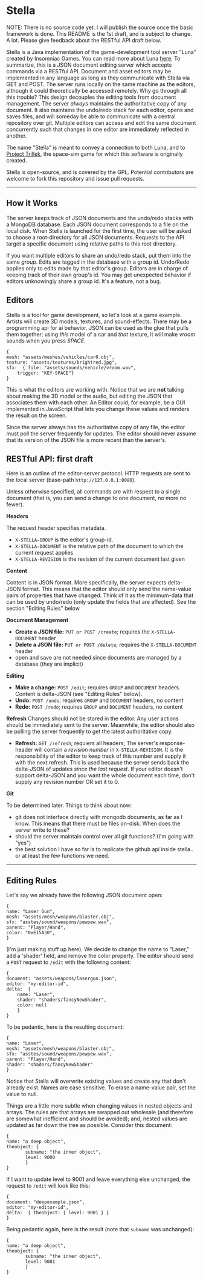Stella
======

NOTE: There is no source code yet. I will publish the source once the basic framework is done. This README is the 1st draft, and is subject to change. A lot. Please give feedback about the RESTful API draft below.

Stella is a Java implementation of the game-development tool server "Luna" created by Insomniac Games. You can read more about Luna [here][1]. To summarize, this is a JSON document editing server which accepts commands via a RESTful API. Document and asset editors may be implemented in any language as long as they communicate with Stella via GET and POST. The server runs locally on the same machine as the editors, although it could theoretically be accessed remotely. Why go through all this trouble? This design decouples the editing tools from document management. The server _always_ maintains the authoritative copy of any document. It also maintains the undo/redo stack for each editor, opens and saves files, and will someday be able to communicate with a central repository over git. Multiple editors can access and edit the same document concurrently such that changes in one editor are immediately reflected in another.

The name "Stella" is meant to convey a connection to both Luna, and to [Project Trillek][2], the space-sim game for which this software is originally created.

Stella is open-source, and is covered by the GPL. Potential contributors are welcome to fork this repository and issue pull requests.

---------

How it Works
------

The server keeps track of JSON documents and the undo/redo stacks with a MongoDB database. Each JSON document corresponds to a file on the local disk. When Stella is launched for the first time, the user will be asked to choose a root-directory for all JSON documents. Requests to the API target a specific document using relative paths to this root directory.

If you want multiple editors to share an undo/redo stack, put them into the same _group_. Edits are tagged in the database with a group id. Undo/Redo applies only to edits made by that editor's group. Editors are in charge of keeping track of their own group's id. You may get unexpected behavior if editors unknowingly share a group id. It's a feature, not a bug.

Editors
-----

Stella is a tool for game development, so let's look at a game example. Artists will create 3D models, textures, and sound-effects. There may be a programming api for ai behavior. JSON can be used as the glue that pulls them together; using _this_ model of a car and _that_ texture, it will make _vroom_ sounds when you press _SPACE_.

	{
	mesh: "assets/meshes/vehicles/car0.obj",
	texture: "assets/textures/brightred.jpg",
	sfx:  { file: "assets/sounds/vehicle/vroom.wav",
		trigger: "KEY-SPACE"} 
	}

This is what the editors are working with. Notice that we are __not__ talking about making the 3D model or the audio, but editing the JSON that associates them with each other. An Editor could, for example, be a GUI implemented in JavaScript that lets you change these values and renders the result on the screen.

Since the server always has the authoritative copy of any file, the editor must poll the server frequently for updates. The editor should never assume that its version of the JSON file is more recent than the server's.

RESTful API: first draft
------

Here is an outline of the editor-server protocol. HTTP requests are sent to the local server (base-path `http://127.0.0.1:8080`).

Unless otherwise specified, all commands are with respect to a single document (that is, you can send a change to one document, no more no fewer). 

__Headers__

The request header specifies metadata.

* `X-STELLA-GROUP` is the editor's group-id.
* `X-STELLA-DOCUMENT` is the relative path of the document to which the current request applies
* `X-STELLA-REVISION` is the revision of the current document last given 

__Content__

Content is in JSON format. More specifically, the server expects delta-JSON format. This means that the editor should only send the name-value pairs of properties that have changed. Think of it as the minimum-data that can be used by undo/redo (only update the fields that are affected). See the section "Editing Rules" below

__Document Management__

* __Create a JSON file:__ `PUT or POST /create`; requires the `X-STELLA-DOCUMENT` header
* __Delete a JSON file:__ `PUT or POST /delete`; requires the `X-STELLA-DOCUMENT` header
* open and save are not needed since documents are managed by a database (they are implicit)

__Editing__

* __Make a change:__ `POST /edit`; requires `GROUP` and `DOCUMENT` headers. Content is delta-JSON (see "Editing Rules" below).
* __Undo:__ `POST /undo`; requires `GROUP` and `DOCUMENT` headers, no content
* __Redo:__ `POST /redo`; requires `GROUP` and `DOCUMENT` headers, no content

__Refresh__ Changes should not be stored in the editor. Any user actions should be immediately sent to the server. Meanwhile, the editor should also be polling the server frequently to get the latest authoritative copy.

* __Refresh:__ `GET /refresh`; requiers all headers; The server's response-header will contain a _revision number_ in `X-STELLA-REVISION`. It is the responsibility of the editor to keep track of this number and supply it with the next refresh. This is used because the server sends back the delta-JSON of updates *since the last request*. If your editor doesn't support delta-JSON and you want the whole document each time, don't supply any revision number OR set it to 0.

__Git__

To be determined later. Things to think about now:

* git does not interface directly with mongodb documents, as far as I know. This means that there must be files on-disk. When does the server write to these?
* should the server maintain control over all git functions? (I'm going with "yes")
* the best solution I have so far is to replicate the github api inside stella.. or at least the few functions we need.

---

Editing Rules
----

Let's say we already have the following JSON document open:

	{
	name: "Laser Gun",
	mesh: "assets/mesh/weapons/blaster.obj",
	sfx: "asstes/sound/weapons/pewpew.wav",
	parent: "Player/Hand",
	color: "0xE15A30",
	}

(I'm just making stuff up here). We decide to change the name to "Laser," add a 'shader' field, and remove the color property. The editor should send a `POST` request to `/edit` with the following content:

	{
	document: "assets/weapons/lasergun.json",
	editor: "my-editor-id",
	delta:  {
		name: "Laser",
		shader: "shaders/fancyNewShader",
		color: null
		}
	}

To be pedantic, here is the resulting document:

	{
	name: "Laser",
	mesh: "assets/mesh/weapons/blaster.obj",
	sfx: "asstes/sound/weapons/pewpew.wav",
	parent: "Player/Hand",
	shader: "shaders/fancyNewShader"
	}

Notice that Stella will overwrite existing values and create any that don't already exist. Names are case sensitive. To erase a name-value pair, set the value to null.

Things are a little more subtle when changing values in nested objects and arrays. The rules are that arrays are swapped out wholesale (and therefore are somewhat inefficient and should be avoided); and, nested values are updated as far down the tree as possible. Consider this document:

	{
	name: "a deep object",
	theobject: {
		   subname: "the inner object",
		   level: 9000
		   }
	}

If I want to update level to 9001 and leave everything else unchanged, the request to `/edit` will look like this:

	{
	document: "deepexample.json",
	editor: "my-editor-id",
	delta:  { theobject: { level: 9001 } }
	}

Being pedantic again, here is the result (note that `subname` was unchanged):

	{
	name: "a deep object",
	theobject: {
		   subname: "the inner object",
		   level: 9001
		   }
	}
	
[1]: http://www.itshouldjustworktm.com/?p=875
[2]: http://www.trillek.org
